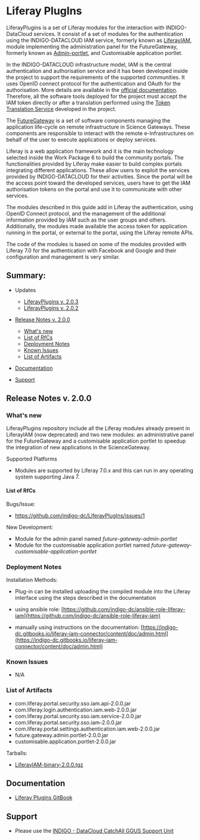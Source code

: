 # Liferay PlugIns


LiferayPlugins is a set of Liferay modules for the interaction with INDIGO-DataCloud services.
It consist of a set of modules for the authentication using the INDIGO-DATACLOUD IAM service,
formerly known as [LiferayIAM][1], module implementing the administration panel for the FutureGateway,
formerly known as [Admin-portlet][2], and Customisable application portlet.

In the INDIGO-DATACLOUD infrastructure model, IAM is the central authentication and authorisation
service and it has been developed inside the project to support the requirements of the supported communities.
It uses OpenID connect protocol for the authentication and OAuth for the authorisation.
More details are available in the [official documentation][3]. Therefore, all the software tools deployed for
the project must accept the IAM token directly or after a translation performed using the
[Token Translation Service][4] developed in the project.

The [FutureGateway][5] is a set of software components managing the application life-cycle on remote
infrastructure in Science Gateways. These components are responsible to interact with the remote e-Infrastructures
on behalf of the user to execute applications or deploy services.

Liferay is a web application framework and it is the main technology selected inside the
Work Package 6 to build the community portals. The functionalities provided by Liferay
make easier to build complex portals integrating different applications. These
allow users to exploit the services provided by INDIGO-DATACLOUD for their activities.
Since the portal will be the access point toward the developed services, users have to get the IAM authorisation
tokens on the portal and use it to communicate with other services.

The modules described in this guide add in Liferay the authentication, using OpenID Connect protocol,
and the management of the additional information provided by IAM such as
the user groups and others. Additionally, the modules made available the access
token for application running in the portal, or external to the portal, using the
Liferay remote APIs.


The code of the modules is based on some of the modules provided with Liferay 7.0
for the authentication with Facebook and Google and their configuration and management
is very similar.

[1]: https://github.com/FutureGateway/LiferayIAM
[2]: https://github.com/FutureGateway/Admin-portlet
[3]: https://www.gitbook.com/book/indigo-dc/iam/details
[4]: https://www.gitbook.com/book/indigo-dc/token-translation-service/details
[5]: https://www.gitbook.com/book/indigo-dc/futuregateway/details

## Summary:

* Updates
  * [LiferayPlugins v. 2.0.3](https://indigo-dc.gitbooks.io/indigo-datacloud-releases/content/indigo2/second_update_of_indigo-2.html#lp)<br>
  * [LiferayPlugins v. 2.0.2](https://indigo-dc.gitbooks.io/indigo-datacloud-releases/content/indigo2/first_update_of_indigo-2.html#lp)<br>

* [Release Notes v. 2.0.0](#id1)
  * [What's new](#id2)
  * [List of RfCs](#id3)
  * [Deployment Notes](#id4)
  * [Known Issues](#id5)
  * [List of Artifacts](#id7)<br>

* [Documentation](#id6)
* [Support](#id8)


<a id="id1"></a>
## Release Notes v. 2.0.0

<a id="id2"></a>
### What's new

LiferayPlugins repository include all the Liferay modules already present in LiferayIAM (now deprecated) and two new modules:
an administrative panel for the FutureGateway and a customisable application portlet to speedup the integration of new applications
in the ScienceGateway.

Supported Platforms
* Modules are supported by Liferay 7.0.x and this can run in any operating system supporting Java 7.


<a id="id3"></a>
#### List of RfCs 

Bugs/Issue:
* https://github.com/indigo-dc/LiferayPlugIns/issues/1

New Development:
* Module for the admin panel named _future-gateway-admin-portlet_
* Module for the customisable application portlet named _future-gateway-customisable-application-portlet_


<a id="id4"></a>
### Deployment Notes
Installation Methods:
* Plug-in can be installed uploading the compiled module into the Liferay interface using the steps described in the documentation


* using ansible role: [https://github.com/indigo-dc/ansible-role-liferay-iam](https://github.com/indigo-dc/ansible-role-liferay-iam)
* manually using instructions on the documentation: [https://indigo-dc.gitbooks.io/liferay-iam-connector/content/doc/admin.html](https://indigo-dc.gitbooks.io/liferay-iam-connector/content/doc/admin.html)


<a id="id5"></a>
### Known Issues

* N/A
 
<a id="id7"></a>
### List of Artifacts
* com.liferay.portal.security.sso.iam.api-2.0.0.jar
* com.liferay.login.authentication.iam.web-2.0.0.jar
* com.liferay.portal.security.sso.iam.service-2.0.0.jar
* com.liferay.portal.security.sso.iam-2.0.0.jar
* com.liferay.portal.settings.authentication.iam.web-2.0.0.jar
* future.gateway.admin.portlet-2.0.0.jar
* customisable.application.portlet-2.0.0.jar


Tarballs:
* [LiferayIAM-binary-2.0.0.tgz](http://repo.indigo-datacloud.eu/repository/indigo/2/centos7/x86_64/tgz/LiferayPlugins-binary-2.0.0.tgz)

<a id="id6"></a>
## Documentation

* [Liferay Plugins GitBook](https://indigo-dc.gitbooks.io/liferay-plugins/content/doc/admin.html)

<a id="id8"></a>
## Support

* Please use the [INDIGO - DataCloud CatchAll GGUS Support Unit](
https://wiki.egi.eu/wiki/GGUS:INDIGO_DataCloud_Catch-all_FAQ)
